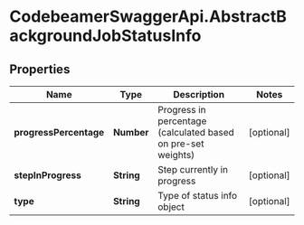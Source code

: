 # CodebeamerSwaggerApi.AbstractBackgroundJobStatusInfo

## Properties
Name | Type | Description | Notes
------------ | ------------- | ------------- | -------------
**progressPercentage** | **Number** | Progress in percentage (calculated based on pre-set weights) | [optional] 
**stepInProgress** | **String** | Step currently in progress | [optional] 
**type** | **String** | Type of status info object | [optional] 
